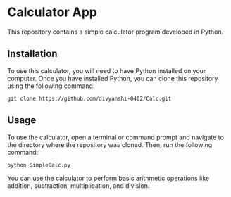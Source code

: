 # Calculator App

This repository contains a simple calculator program developed in Python.

## Installation

To use this calculator, you will need to have Python installed on your computer. Once you have installed Python, you can clone this repository using the following command. 

```
git clone https://github.com/divyanshi-0402/Calc.git
```
## Usage

To use the calculator, open a terminal or command prompt and navigate to the directory where the repository was cloned.
Then, run the following command:

```
python SimpleCalc.py
```

You can use the calculator to perform basic arithmetic operations like addition, subtraction, multiplication, and division. 
